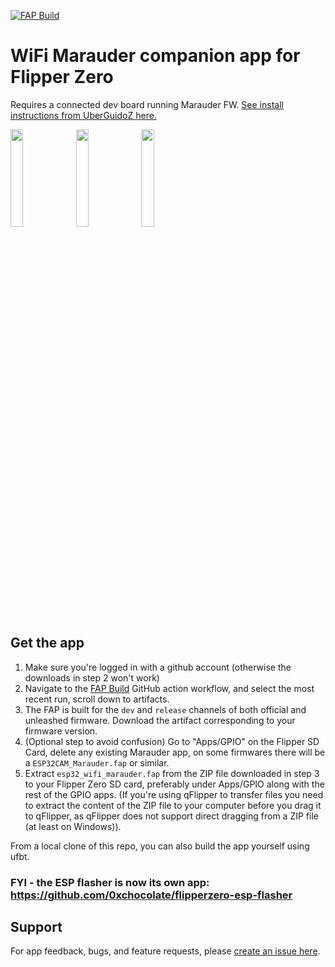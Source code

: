 [![FAP Build](https://github.com/0xchocolate/flipperzero-wifi-marauder/actions/workflows/build.yml/badge.svg)](https://github.com/0xchocolate/flipperzero-wifi-marauder/actions/workflows/build.yml)

# WiFi Marauder companion app for Flipper Zero

Requires a connected dev board running Marauder FW. [See install instructions from UberGuidoZ here.](https://github.com/UberGuidoZ/Flipper/tree/main/Wifi_DevBoard#marauder-install-information)

<img src="https://github.com/0xchocolate/flipperzero-wifi-marauder/blob/feature_wifi_marauder_app/screenshots/marauder-topmenu.png?raw=true" width=20% height=20% /> <img src="https://github.com/0xchocolate/flipperzero-wifi-marauder/blob/feature_wifi_marauder_app/screenshots/marauder-script-demo.png?raw=true" width=20% height=20% /> <img src="https://github.com/0xchocolate/flipperzero-wifi-marauder/blob/feature_wifi_marauder_app/screenshots/marauder-save-pcaps.png?raw=true" width=20% height=20% />

## Get the app
1. Make sure you're logged in with a github account (otherwise the downloads in step 2 won't work)
2. Navigate to the [FAP Build](https://github.com/0xchocolate/flipperzero-wifi-marauder/actions/workflows/build.yml)
   GitHub action workflow, and select the most recent run, scroll down to artifacts.
3. The FAP is built for the `dev` and `release` channels of both official and unleashed
   firmware. Download the artifact corresponding to your firmware version.
4. (Optional step to avoid confusion) Go to "Apps/GPIO" on the Flipper SD Card, delete any existing Marauder app, on some firmwares there will be a `ESP32CAM_Marauder.fap` or similar.
5. Extract `esp32_wifi_marauder.fap` from the ZIP file downloaded in step 3 to your Flipper Zero SD card, preferably under Apps/GPIO along with the rest of the GPIO apps. (If you're using qFlipper to transfer files you need to extract the content of the ZIP file to your computer before you drag it to qFlipper, as qFlipper does not support direct dragging from a ZIP file (at least on Windows)).

From a local clone of this repo, you can also build the app yourself using ufbt.

### FYI - the ESP flasher is now its own app: https://github.com/0xchocolate/flipperzero-esp-flasher


## Support

For app feedback, bugs, and feature requests, please [create an issue here](https://github.com/0xchocolate/flipperzero-firmware-with-wifi-marauder-companion/issues).
